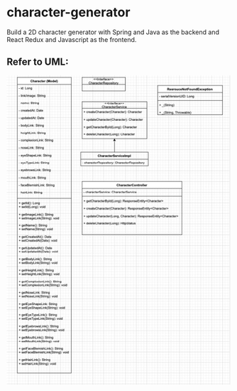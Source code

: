 # character-generator
Build a 2D character generator with Spring and Java as the backend and React Redux and Javascript as the frontend. 

## Refer to UML:

![](src/main/resources/images/character_uml_.png)

